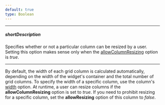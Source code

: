 ```yaml
---
default: true
type: Boolean
---
```

---
##### shortDescription
Specifies whether or not a particular column can be resized by a user. Setting this option makes sense only when the [allowColumnResizing](/api-reference/10%20UI%20Widgets/dxDataGrid/1%20Configuration/allowColumnResizing.md '/Documentation/ApiReference/UI_Widgets/dxDataGrid/Configuration/#allowColumnResizing') option is *true*.

---
By default, the width of each grid column is calculated automatically, depending on the width of the widget's container and the total number of grid columns. To specify the width of a specific column, use the column's [width](/api-reference/10%20UI%20Widgets/dxDataGrid/1%20Configuration/columns/width.md '/Documentation/ApiReference/UI_Widgets/dxDataGrid/Configuration/columns/#width') option. At runtime, a user can resize columns if the **allowColumnResizing** option is set to *true*. If you need to prohibit resizing for a specific column, set the **allowResizing** option of this column to *false*.